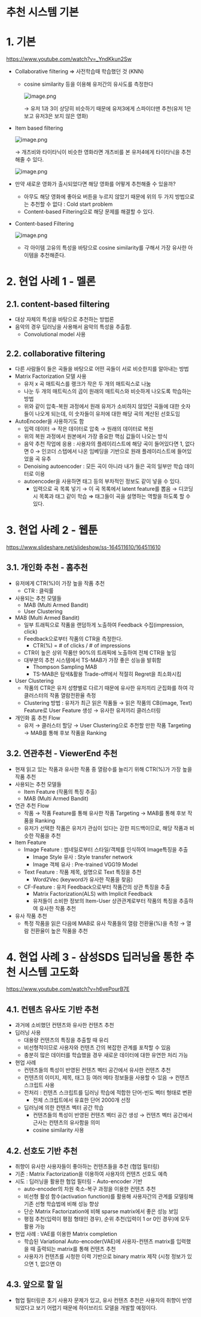 # 추천 시스템 기본

# 1. 기본

https://www.youtube.com/watch?v=_YndKkun2Sw

- Collaborative filtering ⇒ 사전학습때 학습했던 것 (KNN)
    - cosine similarity 등을 이용해 유저간의 유사도를 측정한다
        
        ![image.png](images/image.png)
        
        → 유저 1과 3이 상당히 비슷하기 때문에 유저3에게 스파이더맨 추천(유저 1은 보고 유저3은 보지 않은 영화)
        
- Item based filtering
    
    ![image.png](images/image%201.png)
    
    → 개츠비와 타이타닉이 비슷한 영화라면 개츠비를 본 유저4에게 타이타닉을 추천해줄 수 있다. 
    
    ![image.png](images/image%202.png)
    
- 만약 새로운 영화가 출시되었다면 해당 영화를 어떻게 추천해줄 수 있을까?
    - 아무도 해당 영화에 좋아요 버튼을 누르지 않았기 때문에 위의 두 가지 방법으로는 추천할 수 없다 : Cold start problem
    - Content-based Filtering으로 해당 문제를 해결할 수 있다.
- Content-based Filtering
    
    ![image.png](images/image%203.png)
    
    - 각 아이템 고유의 특성을 바탕으로 cosine similarity를 구해서 가장 유사한 아이템을 추천해준다.

# 2. 현업 사례 1 - 멜론

## 2.1. content-based filtering

- 대상 자체의 특성을 바탕으로 추천하는 방법론
- 음악의 경우 딥러닝을 사용해서 음악의 특성을 추출함.
    - Convolutional model 사용

## 2.2. collaborative filtering

- 다른 사람들이 들은 곡들을 바탕으로 어떤 곡들이 서로 비슷한지를 알아내는 방법
- Matrix Factorization 모델 사용
    - 유저 x 곡 매트릭스를 랭크가 작은 두 개의 매트릭스로 나눔
    - 나눈 두 개의 매트릭스의 곱이 원래의 매트릭스와 비슷하게 나오도록 학습하는 방법
    - 위와 같이 압축-복원 과정에서 원래 유저가 소비하지 않았던 곡들에 대한 숫자들이 나오게 되는데, 이 숫자들이 유저에 대한 해당 곡의 계산된 선호도임
- AutoEncoder을 사용하기도 함
    - 입력 데이터 → 작은 데이터로 압축 → 원래의 데이터로 복원
    - 위의 복원 과정에서 원본에서 가장 중요한 핵심 값들이 나오는 방식
    - 음악 추천 작업에 응용 : 사용자의 플레이리스트에 해당 곡이 들어있다면 1, 없다면 0 → 인코더 스텝에서 나온 임베딩을 기반으로 원래 플레이리스트에 들어있었을 곡 유추
    - Denoising autoencoder : 모든 곡이 아니라 내가 들은 곡의 일부만 학습 데이터로 이용
    - autoencoder을 사용하면 태그 등의 부차적인 정보도 같이 넣을 수 있다.
        - 입력으로 곡 목록 넣기 → 이 곡 목록에서 latent feature를 뽑음 → 디코딩 시 목록과 태그 같이 학습 ⇒ 태그들이 곡을 설명하는 역할을 하도록 할 수 있다.

# 3. 현업 사례 2 - 웹툰

https://www.slideshare.net/slideshow/ss-164511610/164511610

## 3.1. 개인화 추천 - 홈추천

- 유저에게 CTR(%)이 가장 높을 작품 추천
    - CTR : 클릭률
- 사용되는 추천 모델들
    - MAB (Multi Armed Bandit)
    - User Clustering
- MAB (Multi Armed Bandit)
    - 일부 트래픽으로 작품을 랜덤하게 노출하여 Feedback 수집(impression, click)
    - Feedback으로부터 작품의 CTR을 측정한다.
        - CTR(%) = # of clicks / # of impressions
    - CTR이 높은 상위 작품만 90%의 트래픽에 노출하여 전체 CTR을 높임
    - 대부분의 추천 시스템에서 TS-MAB가 가장 좋은 성능을 발휘함
        - Thompson Sampling MAB
        - TS-MAB은 탐색&활용 Trade-off에서 적절히 Regret을 최소화시킴
- User Clustering
    - 작품의 CTR은 유저 성향별로 다르기 때문에 유사한 유저끼리 군집화를 하여 각 클러스터의 작품 열람전환율 측정
    - Clustering 방법 : 유저가 최근 읽은 작품들 → 읽은 작품의 CB(image, Text) Feature로 User Feature 생성 → 유사한 유저끼리 클러스터링
- 개인화 홈 추천 Flow
    - 유저 → 클러스터 할당 → User Clustering으로 추천할 만한 작품 Targeting → MAB를 통해 후보 작품을 Ranking

## 3.2. 연관추천 - ViewerEnd 추천

- 현재 읽고 있는 작품과 유사한 작품 중 열람수를 늘리기 위해 CTR(%)가 가장 높을 작품 추천
- 사용되는 추천 모델들
    - Item Feature (작품의 특징 추출)
    - MAB (Multi Armed Bandit)
- 연관 추천 Flow
    - 작품 → 작품 Feature를 통해 유사한 작품 Targeting → MAB를 통해 후보 작품을 Ranking
    - 유저가 선택한 작품은 유저가 관심이 있다는 강한 피드백이므로, 해당 작품과 비슷한 작품을 추천
- Item Feature
    - Image Feature : 썸네일로부터 스타일/객체를 인식하여 Image특징을 추출
        - Image Style 유사 : Style transfer network
        - Image 객체 유사 : Pre-trained VGG19 Model
    - Text Feature : 작품 제목, 설명으로 Text 특징을 추천
        - Word2Vec (keyword가 유사한 작품을 찾음)
    - CF-Feature : 유저 Feedback으로부터 작품간의 상관 특징을 추출
        - Matrix Factorization(ALS) with Implicit Feedback
        - 유저들이 소비한 정보의 Item-User 상관관계로부터 작품의 특징을 추출하여 유사한 작품 추천
- 유사 작품 추천
    - 특정 작품을 읽은 다음에 MAB로 유사 작품들의 열람 전환율(%)을 측정 → 열람 전환율이 높은 작품을 추천

# 4. 현업 사례 3 - 삼성SDS 딥러닝을 통한 추천 시스템 고도화

https://www.youtube.com/watch?v=h6vePourB7E

## 4.1. 컨텐츠 유사도 기반 추천

- 과거에 소비했던 컨텐츠와 유사한 컨텐츠 추천
- 딥러닝 사용
    - 대용량 컨텐츠의 특징을 추출할 때 유리
    - 비선형적이므로 사용자와 컨텐츠 간의 복잡한 관계를 포착할 수 있음
    - 충분히 많은 데이터를 학습했을 경우 새로운 데이터에 대한 유연한 처리 가능
- 현업 사례
    - 컨텐츠들의 특성이 반영된 컨텐츠 벡터 공간에서 유사한 컨텐츠 추천
    - 컨텐츠의 이미지, 제목, 태그 등 여러 메타 정보들을 사용할 수 있음 → 컨텐츠 스크립트 사용
    - 전처리 : 컨텐츠 스크립트를 딥러닝 학습에 적합한 단어-빈도 벡터 형태로 변환
        - 전체 스크립트에서 유효한 단어 2000개 선정
    - 딥러닝에 의한 컨텐츠 벡터 공간 학습
        - 컨텐츠들의 특성이 반영된 컨텐츠 벡터 공간 생성 → 컨텐츠 벡터 공간에서 근사는 컨텐츠의 유사함을 의미
        - cosine similarity 사용

## 4.2. 선호도 기반 추천

- 취향이 유사한 사용자들이 좋아하는 컨텐츠들을 추천 (협업 필터링)
- 기존 : Matrix Factorization을 이용하여 사용자의 컨텐츠 선호도 예측
- 시도 : 딥러닝을 활용한 협업 필터링 - Auto-encoder 기반
    - auto-encoder의 차원 축소-복구 과정을 이용한 컨텐츠 추천
    - 비선형 활성 함수(activation function)를 활용해 사용자간의 관계를 모델링해 기존 선형 학습법에 비해 성능 향상
    - 단순 Matrix Factorization에 비해 sparse matrix에서 좋은 성능 보임
    - 평점 추천(입력이 평점 형태인 경우), 순위 추천(입력이 1 or 0인 경우)에 모두 활용 가능
- 현업 사례 : VAE를 이용한 Matrix completion
    - 학습된 Variational Auto-encoder(VAE)에 사용자-컨텐츠 matrix를 입력했을 때 출력되는 matrix를 통해 컨텐츠 추천
    - 사용자가 컨텐츠를 시청한 이력 기반으로 binary matrix 제작 (시청 정보가 있으면 1, 없으면 0)

## 4.3. 앞으로 할 일

- 협업 필터링은 초기 사용자 문제가 있고, 유사 컨텐츠 추천은 사용자의 취향이 반영되었다고 보기 어렵기 때문에 하이브리드 모델을 개발할 예정이다.